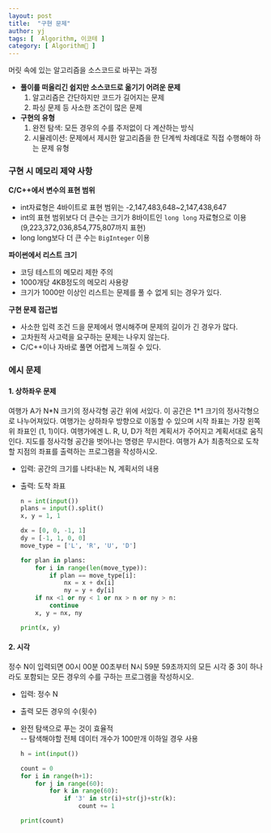 ```yaml
---
layout: post
title:  "구현 문제"
author: yj
tags: [  Algorithm, 이코테 ]
category: [ Algorithm🧩 ]
---
```

머릿 속에 있는 알고리즘을 소스코드로 바꾸는 과정
- **풀이를 떠올리긴 쉽지만 소스코드로 옮기기 어려운 문제**
    1. 알고리즘은 간단하지만 코드가 길어지는 문제
    2. 파싱 문제 등 사소한 조건이 많은 문제
- **구현의 유형**
    1. 완전 탐색: 모든 경우의 수를 주저없이 다 계산하는 방식
    2. 시뮬레이션: 문제에서 제시한 알고리즘을 한 단계씩 차례대로 직접 수행해야 하는 문제 유형

### 구현 시 메모리 제약 사항

**C/C++에서 변수의 표현 범위**
- int자료형은 4바이트로 표현 범위는 -2,147,483,648~2,147,438,647
- int의 표현 범위보다 더 큰수는 크기가 8바이트인 `long long` 자료형으로 이용 (9,223,372,036,854,775,807까지 표현)
- long long보다 더 큰 수는 `BigInteger` 이용

**파이썬에서 리스트 크기**
- 코딩 테스트의 메모리 제한 주의
- 1000개당 4KB정도의 메모리 사용량
- 크기가 1000만 이상인 리스트는 문제를 풀 수 없게 되는 경우가 있다.

**구현 문제 접근법**
- 사소한 입력 조건 드을 문제에서 명시해주며 문제의 길이가 긴 경우가 많다.
- 고차원적 사고력을 요구하는 문제는 나우지 않는다.
- C/C++이나 자바로 풀면 어렵게 느껴질 수 있다.

### 에시 문제

#### 1. 상하좌우 문제
여행가 A가 N\*N 크기의 정사각형 공간 위에 서있다. 이 공간은 1\*1 크기의 정사각형으로 나누어져있다. 
여행가는 상하좌우 방향으로 이동할 수 있으며 시작 좌표는 가장 왼쪽 위 좌표인 (1, 1)이다.
여행가에겐 L. R, U, D가 적힌 계획서가 주어지고 계획서대로 움직인다.
지도를 정사각형 공간을 벗어나는 명령은 무시한다.
여행가 A가 최종적으로 도착할 지점의 좌표를 출력하는 프로그램을 작성하시오.

- 입력: 공간의 크기를 나타내는 N, 계획서의 내용
- 출력: 도착 좌표


    ```python
    n = int(input())
    plans = input().split()
    x, y = 1, 1

    dx = [0, 0, -1, 1]
    dy = [-1, 1, 0, 0]
    move_type = ['L', 'R', 'U', 'D']

    for plan in plans:
        for i in range(len(move_type)):
            if plan == move_type[i]:
                nx = x + dx[i]
                ny = y + dy[i]
        if nx <1 or ny < 1 or nx > n or ny > n:
            continue
        x, y = nx, ny

    print(x, y)
    ```

#### 2. 시각

정수 N이 입력되면 00시 00분 00초부터 N시 59분 59초까지의 모든 시각 중 3이 하나라도 포함되는 모든 경우의 수를 구하는 프로그램을 작성하시오.

- 입력: 정수 N
- 출력 모든 경우의 수(횟수)

- 완전 탐색으로 푸는 것이 효율적<br/>
    -- 탐색해야할 전체 데이터 개수가 100만개 이하일 경우 사용

    ```python
    h = int(input())

    count = 0
    for i in range(h+1):
        for j in range(60):
            for k in range(60):
                if '3' in str(i)+str(j)+str(k):
                    count += 1

    print(count)
    ```